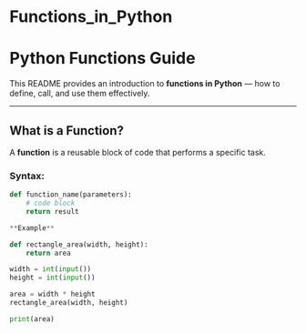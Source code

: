 # Functions_in_Python

# Python Functions Guide

This README provides an introduction to **functions in Python** — how to define, call, and use them effectively.

---

## What is a Function?

A **function** is a reusable block of code that performs a specific task.

### Syntax:
```python
def function_name(parameters):
    # code block
    return result

**Example**

def rectangle_area(width, height):
    return area

width = int(input())
height = int(input())

area = width * height
rectangle_area(width, height)

print(area)
